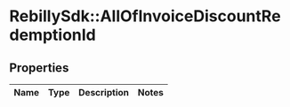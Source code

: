 # RebillySdk::AllOfInvoiceDiscountRedemptionId

## Properties
Name | Type | Description | Notes
------------ | ------------- | ------------- | -------------

